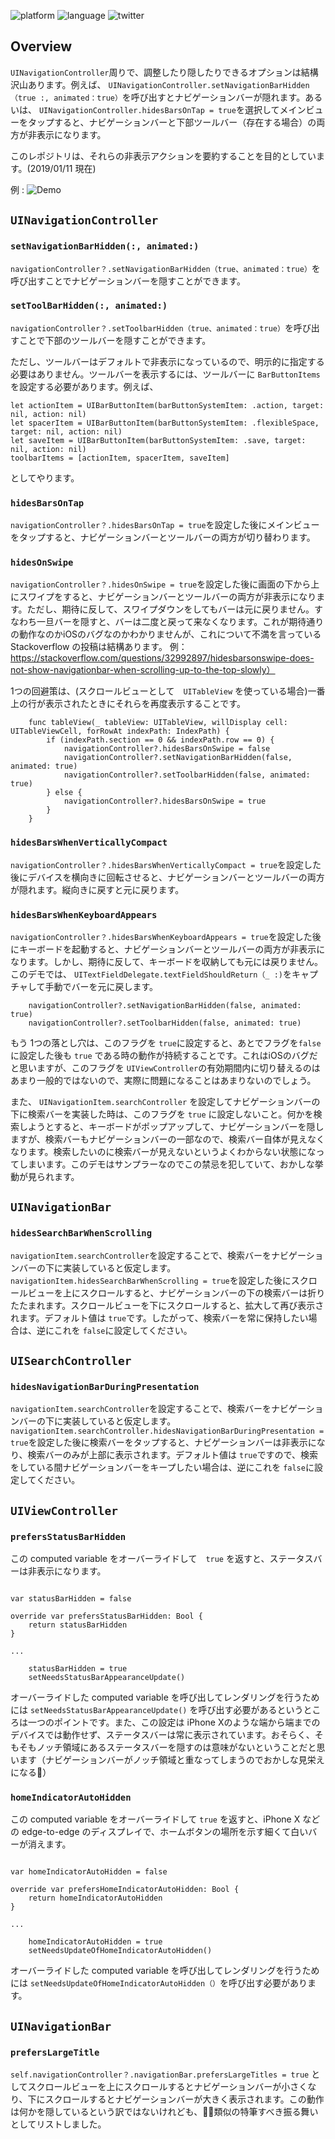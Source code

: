 ![platform](https://img.shields.io/badge/platform-iOS11-blue.svg)
![language](https://img.shields.io/badge/language-swift4.2-green.svg)
![twitter](https://img.shields.io/badge/twitter-@yfujiki-blue.svg)

## Overview
`UINavigationController`周りで、調整したり隠したりできるオプションは結構沢山あります。例えば、 `UINavigationController.setNavigationBarHidden（true :, animated：true）`を呼び出すとナビゲーションバーが隠れます。あるいは、 `UINavigationController.hidesBarsOnTap = true`を選択してメインビューをタップすると、ナビゲーションバーと下部ツールバー（存在する場合）の両方が非表示になります。

このレポジトリは、それらの非表示アクションを要約することを目的としています。(2019/01/11 現在)

例 : 
![Demo](./hideBars.gif)

## `UINavigationController`
### `setNavigationBarHidden(:, animated:)`
`navigationController？.setNavigationBarHidden（true、animated：true）`を呼び出すことでナビゲーションバーを隠すことができます。

### `setToolBarHidden(:, animated:)`
`navigationController？.setToolbarHidden（true、animated：true）`を呼び出すことで下部のツールバーを隠すことができます。

ただし、ツールバーはデフォルトで非表示になっているので、明示的に指定する必要はありません。ツールバーを表示するには、ツールバーに `BarButtonItems`を設定する必要があります。例えば、

```
let actionItem = UIBarButtonItem(barButtonSystemItem: .action, target: nil, action: nil)
let spacerItem = UIBarButtonItem(barButtonSystemItem: .flexibleSpace, target: nil, action: nil)
let saveItem = UIBarButtonItem(barButtonSystemItem: .save, target: nil, action: nil)
toolbarItems = [actionItem, spacerItem, saveItem]
```
としてやります。

### `hidesBarsOnTap`
`navigationController？.hidesBarsOnTap = true`を設定した後にメインビューをタップすると、ナビゲーションバーとツールバーの両方が切り替わります。

### `hidesOnSwipe`
`navigationController？.hidesOnSwipe = true`を設定した後に画面の下から上にスワイプをすると、ナビゲーションバーとツールバーの両方が非表示になります。ただし、期待に反して、スワイプダウンをしてもバーは元に戻りません。すなわち一旦バーを隠すと、バーは二度と戻って来なくなります。これが期待通りの動作なのかiOSのバグなのかわかりませんが、これについて不満を言っているStackoverflow の投稿は結構あります。 例：https://stackoverflow.com/questions/32992897/hidesbarsonswipe-does-not-show-navigationbar-when-scrolling-up-to-the-top-slowly）

1つの回避策は、(スクロールビューとして　`UITableView` を使っている場合)一番上の行が表示されたときにそれらを再度表示することです。

```
    func tableView(_ tableView: UITableView, willDisplay cell: UITableViewCell, forRowAt indexPath: IndexPath) {
        if (indexPath.section == 0 && indexPath.row == 0) {
            navigationController?.hidesBarsOnSwipe = false
            navigationController?.setNavigationBarHidden(false, animated: true)
            navigationController?.setToolbarHidden(false, animated: true)
        } else {
            navigationController?.hidesBarsOnSwipe = true
        }
    }
```

### `hidesBarsWhenVerticallyCompact`
`navigationController？.hidesBarsWhenVerticallyCompact = true`を設定した後にデバイスを横向きに回転させると、ナビゲーションバーとツールバーの両方が隠れます。縦向きに戻すと元に戻ります。

### `hidesBarsWhenKeyboardAppears`
`navigationController？.hidesBarsWhenKeyboardAppears = true`を設定した後にキーボードを起動すると、ナビゲーションバーとツールバーの両方が非表示になります。しかし、期待に反して、キーボードを収納しても元には戻りません。このデモでは、 `UITextFieldDelegate.textFieldShouldReturn（_ :)`をキャプチャして手動でバーを元に戻します。

```
    navigationController?.setNavigationBarHidden(false, animated: true)
    navigationController?.setToolbarHidden(false, animated: true)
```

もう 1つの落とし穴は、このフラグを `true`に設定すると、あとでフラグを`false`に設定した後も `true` である時の動作が持続することです。これはiOSのバグだと思いますが、このフラグを `UIViewController`の有効期間内に切り替えるのはあまり一般的ではないので、実際に問題になることはあまりないのでしょう。

また、 `UINavigationItem.searchController` を設定してナビゲーションバーの下に検索バーを実装した時は、このフラグを `true` に設定しないこと。何かを検索しようとすると、キーボードがポップアップして、ナビゲーションバーを隠しますが、検索バーもナビゲーションバーの一部なので、検索バー自体が見えなくなります。検索したいのに検索バーが見えないというよくわからない状態になってしまいます。このデモはサンプラーなのでこの禁忌を犯していて、おかしな挙動が見られます。

## `UINavigationBar`
### `hidesSearchBarWhenScrolling`
`navigationItem.searchController`を設定することで、検索バーをナビゲーションバーの下に実装していると仮定します。 `navigationItem.hidesSearchBarWhenScrolling = true`を設定した後にスクロールビューを上にスクロールすると、ナビゲーションバーの下の検索バーは折りたたまれます。スクロールビューを下にスクロールすると、拡大して再び表示されます。デフォルト値は `true`です。したがって、検索バーを常に保持したい場合は、逆にこれを `false`に設定してください。

## `UISearchController`
### `hidesNavigationBarDuringPresentation`
`navigationItem.searchController`を設定することで、検索バーをナビゲーションバーの下に実装していると仮定します。 `navigationItem.searchController.hidesNavigationBarDuringPresentation = true`を設定した後に検索バーをタップすると、ナビゲーションバーは非表示になり、検索バーのみが上部に表示されます。デフォルト値は `true`ですので、検索をしている間ナビゲーションバーをキープしたい場合は、逆にこれを `false`に設定してください。

## `UIViewController`
### `prefersStatusBarHidden`
この computed variable をオーバーライドして　`true` を返すと、ステータスバーは非表示になります。

```

var statusBarHidden = false

override var prefersStatusBarHidden: Bool {
    return statusBarHidden
}

...

    statusBarHidden = true
    setNeedsStatusBarAppearanceUpdate()
```

オーバーライドした computed variable を呼び出してレンダリングを行うためには `setNeedsStatusBarAppearanceUpdate()` を呼び出す必要があるというところは一つのポイントです。また、この設定は  iPhone Xのような端から端までのデバイスでは動作せず、ステータスバーは常に表示されています。おそらく、そもそもノッチ領域にあるステータスバーを隠すのは意味がないということだと思います（ナビゲーションバーがノッチ領域と重なってしまうのでおかしな見栄えになる）

### `homeIndicatorAutoHidden`
この computed variable をオーバーライドして `true` を返すと、iPhone X などの edge-to-edge のディスプレイで、ホームボタンの場所を示す細くて白いバーが消えます。

```

var homeIndicatorAutoHidden = false

override var prefersHomeIndicatorAutoHidden: Bool {
    return homeIndicatorAutoHidden
}

...

    homeIndicatorAutoHidden = true
    setNeedsUpdateOfHomeIndicatorAutoHidden()
```

オーバーライドした computed variable を呼び出してレンダリングを行うためには `setNeedsUpdateOfHomeIndicatorAutoHidden（）`を呼び出す必要があります。

## `UINavigationBar`
### `prefersLargeTitle`
`self.navigationController？.navigationBar.prefersLargeTitles = true` としてスクロールビューを上にスクロールするとナビゲーションバーが小さくなり、下にスクロールするとナビゲーションバーが大きく表示されます。この動作は何かを隠しているという訳ではないけれども、類似の特筆すべき振る舞いとしてリストしました。
